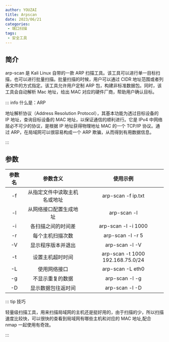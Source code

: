 ```yaml
---
author: YOUZAI
title: Arpscan
date: 2023/06/21
categories:
 - 端口扫描
tags:
 - 安全工具
---
```


## 简介

arp-scan 是 Kali Linux 自带的一款 ARP 扫描工具。该工具可以进行单一目标扫描，也可以进行批量扫描。批量扫描的时候，用户可以通过 CIDR 地址范围或者列表文件的方式指定。该工具允许用户定制 ARP 包，构建非标准数据包。同时，该工具会自动解析 Mac 地址，给出 MAC 对应的硬件厂商，帮助用户确认目标。

::: info 什么是：ARP

地址解析协议（Address Resolution Protocol），其基本功能为透过目标设备的 IP 地址，查询目标设备的 MAC 地址，以保证通信的顺利进行。它是 IPv4 中网络层必不可少的协议，是根据 IP 地址获得物理地址 MAC 的一个 TCP/IP 协议。通过 ARP，在局域网可以很容易构成一个 ARP 欺骗，从而得到有用数据信息。

:::

## 参数

|参数名|参数含义|使用示例|
|:-:|:-:|:-:|
|-f|从指定文件中读取主机名或地址|arp-scan -f ip.txt|
|-l|从网络接口配置生成地址|arp-scan -l|
|-i|各扫描之间的时间差|arp-scan -l -i 1000|
|-r|每个主机扫描次数|arp-scan -l -r 5|
|-V|显示程序版本并退出|arp-scan -l -V|
|-t|设置主机超时时间|arp-scan -t 1000 192.168.75.0/24|
|-L|使用网络接口|arp-scan -L eth0|
|-g|不显示重复的数据|arp-scan -l -g|
|-D|显示数据包往返时间|arp-scan -l -D|

::: tip 技巧

轻量级扫描工具，用来扫描局域网的主机还是挺好用的，由于扫描的少，所以扫描速度比较快，可以很快的查看到局域网有哪些主机和对应的 MAC 地址,配合 nmap 一起使用有奇效。

:::
